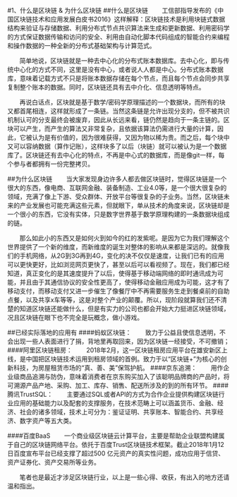 #1、什么是区块链 & 为什么区块链
##什么是区块链
&nbsp;&nbsp;&nbsp;&nbsp;&nbsp;&nbsp;&nbsp;工信部指导发布的《中国区块链技术和应用发展白皮书2016》这样解释：区块链技术是利用块链式数据结构来验证与存储数据、利用分布式节点共识算法来生成和更新数据、利用密码学的方式保证数据传输和访问的安全、利用由自动化脚本代码组成的智能合约来编程和操作数据的一种全新的分布式基础架构与计算范式。

&nbsp;&nbsp;&nbsp;&nbsp;&nbsp;&nbsp;&nbsp;简单地说，区块链就是一种去中心化的分布式账本数据库。去中心化，即与传统中心化的方式不同，这里是没有中心，或者说人人都是中心。分布式账本数据库，意味着记载方式不只是将账本数据存储在每个节点，而且每个节点会同步共享复制整个账本的数据。同时，区块链还具有去中介化、信息透明等特点。

&nbsp;&nbsp;&nbsp;&nbsp;&nbsp;&nbsp;&nbsp;再说白话点，区块就是基于数学/密码学原理描述的一个数据块，而所有的块又都首尾相连，这样就形成了一条链。当然这条链是允许出现分支的，但不被共识机制认可的分支最终会被废弃，因此从长远来看，链仍然是趋向于一条主链的。区块可以产生，而产生的算法又非常复杂，且依据该算法仍需进行大量的计算，因此，它被认为是有价值的，因为很难获得，又因为物以稀为贵。而之后，每个块中又可以容纳数据（算作记账），这样块多了以后（块链）就可以被认为是一个数据库了。区块链还有去中心化的特点，不再是中心式的数据库，而是像git一样，每个参与者都拥有一份完整拷贝。

##为什么区块链
&nbsp;&nbsp;&nbsp;&nbsp;&nbsp;&nbsp;&nbsp;当大家发现身边许多人都去做区块链时，觉得区块链是一个很大的东西，像电商、互联网金融、装备制造、工业4.0等，是一个很大很复杂的领域，充满了像上下游、受众群体、开放平台等很复杂的子业务。当然，区块链未来的产业发展也可能充满这些元素，但就眼下，单从技术的角度来说，区块链却是一个很小的东西，它没有实体，只是数字世界基于数学原理构建的一条数据块组成的链。

&nbsp;&nbsp;&nbsp;&nbsp;&nbsp;&nbsp;&nbsp;那么如此小的东西又是如何火到如今的红的发紫呢。是因为它为我们理解这个世界提供了一个新的维度，而新维度的诞生对整体的影响从来都是深远的。就像我们的手机网络，从2G到3G再到4G，变化的决不仅仅是速度，让我们已有的应用可以更快更好，比如浏览网页更快了，甚至以后可以看视频了。现在，我们都已经知道，真正变化的是其速度提升了以后，使得基于移动端网络的即时通讯成为可能，并且由于其通信协议的安全性更高了，使得移动金融应用成为可能，这才有了移动支付，而移动支付又进一步催生了像餐厅中不再需要服务生走到餐桌前的自助点餐，以及共享x车等等，这是对整个产业的颠覆。所以，现阶段就算我们还不清楚的知道区块链还能做什么，但是有实力的公司也都会开始大力挺进区块链领域，况且区块链在眼下也不完全是玩概念，做小游戏。

##已经实际落地的应用有
####蚂蚁区块链：
&nbsp;&nbsp;&nbsp;&nbsp;&nbsp;&nbsp;&nbsp;致力于公益且使信息透明，不会出现一些人表面进行了捐，背地里再取回来，因为区块链一经接受，不可撤销；
####阿里区块链租房：
&nbsp;&nbsp;&nbsp;&nbsp;&nbsp;&nbsp;&nbsp;2018年2月，这一区块链租房应用平台在雄安新区上线，是中国把区块链技术运用到租房领域的首例。致力于以“区块链+”为核心的创新科技，为房屋租赁市场的“真、善、美”保驾护航。
####京东追溯：
&nbsp;&nbsp;&nbsp;&nbsp;&nbsp;&nbsp;&nbsp;用作企业级商品追溯与防伪，意味着消费者在京东购买加入了该聪明品牌商的产品时，将可溯源产品产地、采购、加工、库存、销售、配送所涉及的到的所有环节。
####腾讯TrustSQL：
&nbsp;&nbsp;&nbsp;&nbsp;&nbsp;&nbsp;&nbsp;主要通过SQL或者API的方式为合作企业提供构建区块链行业应用的基础能力以及配套的支撑服务，在技术范畴上可以涵盖货币、金融、经济、社会的诸多领域，技术上可分为：鉴证证明、共享账本、智能合约、共享经济、数字资产等五大类。

####百度BaaS
&nbsp;&nbsp;&nbsp;&nbsp;&nbsp;&nbsp;&nbsp;一个商业级区块链云计算平台，主要是帮助企业联盟构建属于自己的区块链网络平台。依托于百度Trust区块链技术框架。截止2018年1月12日百度宣布平台已经支撑了超过500 亿元资产的真实性问题，成功应用于信贷、资产证券化、资产交易所等业务。

&nbsp;&nbsp;&nbsp;&nbsp;&nbsp;&nbsp;&nbsp;笔者也是最近才涉足区块链行业，以上是一些心得、收获，有出入的地方还请温和指出。